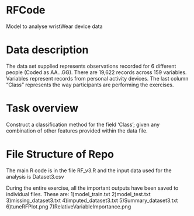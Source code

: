 # RFCode
Model to analyse wristWear device data

# Data description

The data set supplied represents observations recorded for 6 different people (Coded as AA…GG).
There are 19,622 records across 159 variables.
Variables represent records from personal activity devices.
The last column “Class” represents the way participants are performing the exercises.

# Task overview

Construct a classification method for the field ‘Class’; given any combination of other features provided within the data file.

# File Structure of Repo

The main R code is in the file RF_v3.R and the input data used for the analysis is Dataset3.csv

During the entire exercise, all the important outputs have been saved to individual files. These are:
1)model_train.txt
2)model_test.txt
3)missing_dataset3.txt
4)imputed_dataset3.txt
5)Summary_dataset3.txt
6)tuneRFPlot.png
7)RelativeVariableImportance.png
